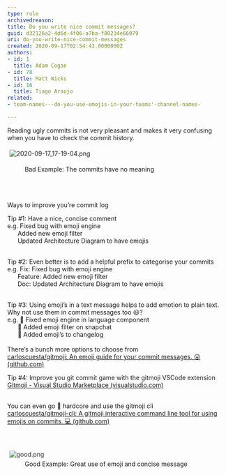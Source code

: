 ```yaml
---
type: rule
archivedreason: 
title: Do you write nice commit messages?
guid: d32126a2-4d6d-4f06-a7ba-f80234e66079
uri: do-you-write-nice-commit-messages
created: 2020-09-17T02:54:43.0000000Z
authors:
- id: 1
  title: Adam Cogan
- id: 78
  title: Matt Wicks
- id: 16
  title: Tiago Araujo
related:
- team-names---do-you-use-emojis-in-your-teams'-channel-names-

---
```



<p>Reading ugly commits is not very pleasant and makes it very confusing when you have to check the commit history.<br></p><p>​​<img src="/SiteAssets/use-emojis-in-your-commits/2020-09-17_17-19-04.png" alt="2020-09-17_17-19-04.png" style="margin&#58;5px;" /><br></p><dd class="ssw15-rteElement-FigureBad">Bad​ Example&#58; The commits have no meaning​<br><br></dd>
<br><excerpt class='endintro'></excerpt><br>
<p>​Ways to improve you’re commit log</p><p></p><p>Tip #1&#58;&#160;Have a nice, concise comment<br>e.g. Fixed bug with emoji engine<br>&#160; &#160; &#160; Added new emoji filter<br>&#160; &#160; &#160; Updated Architecture Diagram to have emojis<br><br></p><p>Tip #2&#58;&#160;Even better is to add a helpful prefix&#160;to categorise your commits<br>e.g. Fix&#58;&#160;Fixed bug with emoji engine<br>&#160; &#160; &#160; Feature&#58; Added new emoji filter<br>&#160; &#160; &#160; Doc&#58; Updated Architecture Diagram to have emojis<br><br></p><p>Tip #3&#58;&#160;Using emoji’s in a text message helps to add emotion to plain text. Why not use them in commit messages too &#128515;?<br>e.g. &#128027; Fixed emoji engine in language component<br>&#160; &#160; &#160; &#128640; Added emoji filter on snapchat<br>&#160; &#160; &#160; &#128196; Added emoji’s to changelog<br>&#160;<br>There’s a bunch more options to choose from<br><a href="https&#58;//github.com/carloscuesta/gitmoji">carloscuesta/gitmoji&#58; An emoji guide for your commit messages. &#128540; (github.com)<br></a></p><p>Tip #4&#58;&#160;Improve you git commit game with the gitmoji VSCode extension<br><a href="https&#58;//marketplace.visualstudio.com/items?itemName=Vtrois.gitmoji-vscode">Gitmoji - Visual Studio Marketplace (visualstudio.com)</a></p><p><br>You can even go &#129304; hardcore and use the gitmoji cli<br><a href="https&#58;//github.com/carloscuesta/gitmoji-cli">carloscuesta/gitmoji-cli&#58; A gitmoji interactive command line tool for using emojis on commits. &#128187; (github.com)</a><br><br></p><div><font color="#333333"><br></font></div><div><font color="#333333"><img src="/SiteAssets/use-emojis-in-your-commits/good.png" alt="good.png" style="margin&#58;5px;" /><br></font></div><dd class="ssw15-rteElement-FigureGood">Good Example&#58; Great use of emoji and concise&#160;message​<br></dd><p></p>


